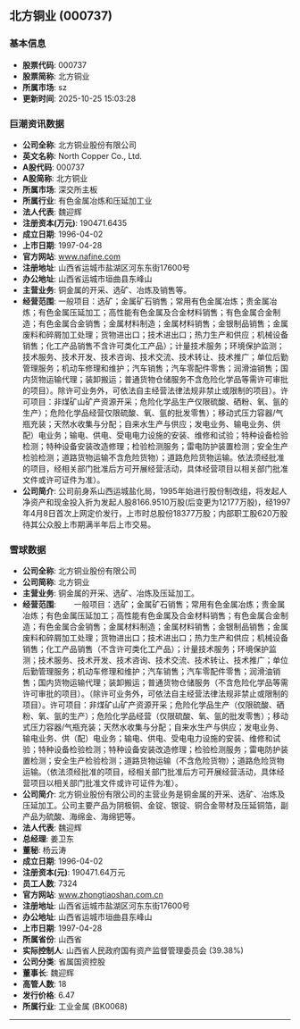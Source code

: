 ## 北方铜业 (000737)

### 基本信息

- **股票代码**: 000737
- **股票简称**: 北方铜业
- **所属市场**: sz
- **更新时间**: 2025-10-25 15:03:28

### 巨潮资讯数据

- **公司全称**: 北方铜业股份有限公司
- **英文名称**: North Copper Co., Ltd.
- **A股代码**: 000737
- **A股简称**: 北方铜业
- **所属市场**: 深交所主板
- **所属行业**: 有色金属冶炼和压延加工业
- **法人代表**: 魏迎辉
- **注册资本(万元)**: 190471.6435
- **成立日期**: 1996-04-02
- **上市日期**: 1997-04-28
- **官方网站**: www.nafine.com
- **注册地址**: 山西省运城市盐湖区河东东街17600号
- **办公地址**: 山西省运城市垣曲县东峰山
- **主营业务**: 铜金属的开采、选矿、冶炼及销售等。
- **经营范围**: 一般项目：选矿；金属矿石销售；常用有色金属冶炼；贵金属冶炼；有色金属压延加工；高性能有色金属及合金材料销售；有色金属合金制造；有色金属合金销售；金属材料制造；金属材料销售；金银制品销售；金属废料和碎屑加工处理；货物进出口；技术进出口；热力生产和供应；机械设备销售；化工产品销售不含许可类化工产品）；计量技术服务；环境保护监测；技术服务、技术开发、技术咨询、技术交流、技术转让、技术推广；单位后勤管理服务；机动车修理和维护；汽车销售；汽车零配件零售；润滑油销售；国内货物运输代理；装卸搬运；普通货物仓储服务不含危险化学品等需许可审批的项目）。除许可业务外，可依法自主经营法律法规非禁止或限制的项目）。许可项目：非煤矿山矿产资源开采；危险化学品生产仅限硫酸、硒粉、氧、氩的生产）；危险化学品经营仅限硫酸、氧、氩的批发零售）；移动式压力容器/气瓶充装；天然水收集与分配；自来水生产与供应；发电业务、输电业务、供配）电业务；输电、供电、受电电力设施的安装、维修和试验；特种设备检验检测；特种设备安装改造修理；检验检测服务；雷电防护装置检测；安全生产检验检测；道路货物运输不含危险货物）；道路危险货物运输。依法须经批准的项目，经相关部门批准后方可开展经营活动，具体经营项目以相关部门批准文件或许可证件为准）。
- **公司简介**: 公司前身系山西运城盐化局，1995年始进行股份制改组，将发起人净资产和现金投入折为发起人股8166.9510万股(后变更为12177万股)，经1997年4月8日首次上网定价发行，上市时总股份18377万股；内部职工股620万股待其公众股上市期满半年后上市交易。

### 雪球数据

- **公司全称**: 北方铜业股份有限公司
- **公司简称**: 北方铜业
- **主营业务**: 铜金属的开采、选矿、冶炼及压延加工。
- **经营范围**: 　　一般项目：选矿；金属矿石销售；常用有色金属冶炼；贵金属冶炼；有色金属压延加工；高性能有色金属及合金材料销售；有色金属合金制造；有色金属合金销售；金属材料制造；金属材料销售；金银制品销售；金属废料和碎屑加工处理；货物进出口；技术进出口；热力生产和供应；机械设备销售；化工产品销售（不含许可类化工产品）；计量技术服务；环境保护监测；技术服务、技术开发、技术咨询、技术交流、技术转让、技术推广；单位后勤管理服务；机动车修理和维护；汽车销售；汽车零配件零售；润滑油销售；国内货物运输代理；装卸搬运；普通货物仓储服务（不含危险化学品等需许可审批的项目）。（除许可业务外，可依法自主经营法律法规非禁止或限制的项目）。许可项目：非煤矿山矿产资源开采；危险化学品生产（仅限硫酸、硒粉、氧、氩的生产）；危险化学品经营（仅限硫酸、氧、氩的批发零售）；移动式压力容器/气瓶充装；天然水收集与分配；自来水生产与供应；发电业务、输电业务、供（配）电业务；输电、供电、受电电力设施的安装、维修和试验；特种设备检验检测；特种设备安装改造修理；检验检测服务；雷电防护装置检测；安全生产检验检测；道路货物运输（不含危险货物）；道路危险货物运输。（依法须经批准的项目，经相关部门批准后方可开展经营活动，具体经营项目以相关部门批准文件或许可证件为准）。
- **公司简介**: 北方铜业股份有限公司的主营业务是铜金属的开采、选矿、冶炼及压延加工。公司主要产品为阴极铜、金锭、银锭、铜合金带材及压延铜箔，副产品为硫酸、海绵金、海绵钯等。
- **法人代表**: 魏迎辉
- **总经理**: 姜卫东
- **董秘**: 杨云涛
- **成立日期**: 1996-04-02
- **注册资本(元)**: 190471.64万元
- **员工人数**: 7324
- **官方网站**: www.zhongtiaoshan.com.cn
- **注册地址**: 山西省运城市盐湖区河东东街17600号
- **办公地址**: 山西省运城市垣曲县东峰山
- **上市日期**: 1997-04-28
- **所属省份**: 山西省
- **实际控制人**: 山西省人民政府国有资产监督管理委员会 (39.38%)
- **公司分类**: 省属国资控股
- **董事长**: 魏迎辉
- **高管人数**: 18
- **发行价格**: 6.47
- **所属行业**: 工业金属 (BK0068)

---